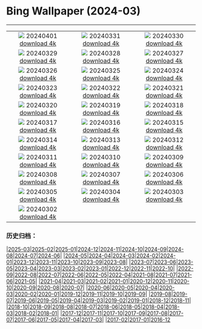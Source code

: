 # Bing Wallpaper (2024-03)
**************
| | | |
| :----: | :----: | :----: |
| ![](https://www.bing.com/th?id=OHR.PalazzoFarnese_EN-IN6555201202_1920x1080.jpg) 20240401 [download 4k](https://www.bing.com/th?id=OHR.PalazzoFarnese_EN-IN6555201202_UHD.jpg) | ![](https://www.bing.com/th?id=OHR.HungarianEggs_EN-IN6319733019_1920x1080.jpg) 20240331 [download 4k](https://www.bing.com/th?id=OHR.HungarianEggs_EN-IN6319733019_UHD.jpg) | ![](https://www.bing.com/th?id=OHR.SleepySloth_EN-IN4281443663_1920x1080.jpg) 20240330 [download 4k](https://www.bing.com/th?id=OHR.SleepySloth_EN-IN4281443663_UHD.jpg) |
| ![](https://www.bing.com/th?id=OHR.SouthStackLight_EN-IN3270278933_1920x1080.jpg) 20240329 [download 4k](https://www.bing.com/th?id=OHR.SouthStackLight_EN-IN3270278933_UHD.jpg) | ![](https://www.bing.com/th?id=OHR.ShanghaiBlossoms_EN-IN2648888544_1920x1080.jpg) 20240328 [download 4k](https://www.bing.com/th?id=OHR.ShanghaiBlossoms_EN-IN2648888544_UHD.jpg) | ![](https://www.bing.com/th?id=OHR.AmerFortJaipur_EN-IN2082526909_1920x1080.jpg) 20240327 [download 4k](https://www.bing.com/th?id=OHR.AmerFortJaipur_EN-IN2082526909_UHD.jpg) |
| ![](https://www.bing.com/th?id=OHR.HangRaiVietnam_EN-IN1740946404_1920x1080.jpg) 20240326 [download 4k](https://www.bing.com/th?id=OHR.HangRaiVietnam_EN-IN1740946404_UHD.jpg) | ![](https://www.bing.com/th?id=OHR.ColorfulHoli_EN-IN1408702608_1920x1080.jpg) 20240325 [download 4k](https://www.bing.com/th?id=OHR.ColorfulHoli_EN-IN1408702608_UHD.jpg) | ![](https://www.bing.com/th?id=OHR.WhiteEyes_EN-IN1161324930_1920x1080.jpg) 20240324 [download 4k](https://www.bing.com/th?id=OHR.WhiteEyes_EN-IN1161324930_UHD.jpg) |
| ![](https://www.bing.com/th?id=OHR.AmazonClouds_EN-IN0715787319_1920x1080.jpg) 20240323 [download 4k](https://www.bing.com/th?id=OHR.AmazonClouds_EN-IN0715787319_UHD.jpg) | ![](https://www.bing.com/th?id=OHR.WaikatoWater_EN-IN0496434558_1920x1080.jpg) 20240322 [download 4k](https://www.bing.com/th?id=OHR.WaikatoWater_EN-IN0496434558_UHD.jpg) | ![](https://www.bing.com/th?id=OHR.BwindiNationalForest_EN-IN2480914473_1920x1080.jpg) 20240321 [download 4k](https://www.bing.com/th?id=OHR.BwindiNationalForest_EN-IN2480914473_UHD.jpg) |
| ![](https://www.bing.com/th?id=OHR.SpringCaveDale_EN-IN2419088160_1920x1080.jpg) 20240320 [download 4k](https://www.bing.com/th?id=OHR.SpringCaveDale_EN-IN2419088160_UHD.jpg) | ![](https://www.bing.com/th?id=OHR.SpringFrog_EN-IN2337818146_1920x1080.jpg) 20240319 [download 4k](https://www.bing.com/th?id=OHR.SpringFrog_EN-IN2337818146_UHD.jpg) | ![](https://www.bing.com/th?id=OHR.ElephantRock_EN-IN2152093542_1920x1080.jpg) 20240318 [download 4k](https://www.bing.com/th?id=OHR.ElephantRock_EN-IN2152093542_UHD.jpg) |
| ![](https://www.bing.com/th?id=OHR.PambanBridge_EN-IN4607247244_1920x1080.jpg) 20240317 [download 4k](https://www.bing.com/th?id=OHR.PambanBridge_EN-IN4607247244_UHD.jpg) | ![](https://www.bing.com/th?id=OHR.BambooPanda_EN-IN2073859171_1920x1080.jpg) 20240316 [download 4k](https://www.bing.com/th?id=OHR.BambooPanda_EN-IN2073859171_UHD.jpg) | ![](https://www.bing.com/th?id=OHR.AnzaBorregoBloom_EN-IN2000050821_1920x1080.jpg) 20240315 [download 4k](https://www.bing.com/th?id=OHR.AnzaBorregoBloom_EN-IN2000050821_UHD.jpg) |
| ![](https://www.bing.com/th?id=OHR.AyutthayaTree_EN-IN1779605533_1920x1080.jpg) 20240314 [download 4k](https://www.bing.com/th?id=OHR.AyutthayaTree_EN-IN1779605533_UHD.jpg) | ![](https://www.bing.com/th?id=OHR.MagadiFlamingos_EN-IN1729964021_1920x1080.jpg) 20240313 [download 4k](https://www.bing.com/th?id=OHR.MagadiFlamingos_EN-IN1729964021_UHD.jpg) | ![](https://www.bing.com/th?id=OHR.BryceSnow_EN-IN1627515596_1920x1080.jpg) 20240312 [download 4k](https://www.bing.com/th?id=OHR.BryceSnow_EN-IN1627515596_UHD.jpg) |
| ![](https://www.bing.com/th?id=OHR.SleepyKoala_EN-IN1567307093_1920x1080.jpg) 20240311 [download 4k](https://www.bing.com/th?id=OHR.SleepyKoala_EN-IN1567307093_UHD.jpg) | ![](https://www.bing.com/th?id=OHR.MorningElephants_EN-IN1473865657_1920x1080.jpg) 20240310 [download 4k](https://www.bing.com/th?id=OHR.MorningElephants_EN-IN1473865657_UHD.jpg) | ![](https://www.bing.com/th?id=OHR.BistiBlue_EN-IN1019261604_1920x1080.jpg) 20240309 [download 4k](https://www.bing.com/th?id=OHR.BistiBlue_EN-IN1019261604_UHD.jpg) |
| ![](https://www.bing.com/th?id=OHR.TateLightUp_EN-IN0743144601_1920x1080.jpg) 20240308 [download 4k](https://www.bing.com/th?id=OHR.TateLightUp_EN-IN0743144601_UHD.jpg) | ![](https://www.bing.com/th?id=OHR.TarragonaSpain_EN-IN2183884361_1920x1080.jpg) 20240307 [download 4k](https://www.bing.com/th?id=OHR.TarragonaSpain_EN-IN2183884361_UHD.jpg) | ![](https://www.bing.com/th?id=OHR.WahclellaFalls_EN-IN2266702818_1920x1080.jpg) 20240306 [download 4k](https://www.bing.com/th?id=OHR.WahclellaFalls_EN-IN2266702818_UHD.jpg) |
| ![](https://www.bing.com/th?id=OHR.BangkokCircle_EN-IN0487845274_1920x1080.jpg) 20240305 [download 4k](https://www.bing.com/th?id=OHR.BangkokCircle_EN-IN0487845274_UHD.jpg) | ![](https://www.bing.com/th?id=OHR.ArenalCostaRica_EN-IN6333017933_1920x1080.jpg) 20240304 [download 4k](https://www.bing.com/th?id=OHR.ArenalCostaRica_EN-IN6333017933_UHD.jpg) | ![](https://www.bing.com/th?id=OHR.KrugerLeopard_EN-IN2497124555_1920x1080.jpg) 20240303 [download 4k](https://www.bing.com/th?id=OHR.KrugerLeopard_EN-IN2497124555_UHD.jpg) |
| ![](https://www.bing.com/th?id=OHR.ModicaItaly_EN-IN0487333046_1920x1080.jpg) 20240302 [download 4k](https://www.bing.com/th?id=OHR.ModicaItaly_EN-IN0487333046_UHD.jpg) |  |  |

### 历史归档：

|[2025-03](2025-03/2025-03.md)|[2025-02](2025-02/2025-02.md)|[2025-01](2025-01/2025-01.md)|[2024-12](2024-12/2024-12.md)|[2024-11](2024-11/2024-11.md)|[2024-10](2024-10/2024-10.md)|[2024-09](2024-09/2024-09.md)|[2024-08](2024-08/2024-08.md)|[2024-07](2024-07/2024-07.md)|[2024-06](2024-06/2024-06.md)|
|[2024-05](2024-05/2024-05.md)|[2024-04](2024-04/2024-04.md)|[2024-03](2024-03/2024-03.md)|[2024-02](2024-02/2024-02.md)|[2024-01](2024-01/2024-01.md)|[2023-12](2023-12/2023-12.md)|[2023-11](2023-11/2023-11.md)|[2023-10](2023-10/2023-10.md)|[2023-09](2023-09/2023-09.md)|[2023-08](2023-08/2023-08.md)|
|[2023-07](2023-07/2023-07.md)|[2023-06](2023-06/2023-06.md)|[2023-05](2023-05/2023-05.md)|[2023-04](2023-04/2023-04.md)|[2023-03](2023-03/2023-03.md)|[2023-02](2023-02/2023-02.md)|[2023-01](2023-01/2023-01.md)|[2022-12](2022-12/2022-12.md)|[2022-11](2022-11/2022-11.md)|[2022-10](2022-10/2022-10.md)|
|[2022-09](2022-09/2022-09.md)|[2022-08](2022-08/2022-08.md)|[2022-07](2022-07/2022-07.md)|[2022-06](2022-06/2022-06.md)|[2022-05](2022-05/2022-05.md)|[2022-04](2022-04/2022-04.md)|[2021-08](2021-08/2021-08.md)|[2021-07](2021-07/2021-07.md)|[2021-06](2021-06/2021-06.md)|[2021-05](2021-05/2021-05.md)|
|[2021-04](2021-04/2021-04.md)|[2021-03](2021-03/2021-03.md)|[2021-02](2021-02/2021-02.md)|[2021-01](2021-01/2021-01.md)|[2020-12](2020-12/2020-12.md)|[2020-11](2020-11/2020-11.md)|[2020-10](2020-10/2020-10.md)|[2020-09](2020-09/2020-09.md)|[2020-08](2020-08/2020-08.md)|[2020-07](2020-07/2020-07.md)|
|[2020-06](2020-06/2020-06.md)|[2020-05](2020-05/2020-05.md)|[2020-04](2020-04/2020-04.md)|[2020-03](2020-03/2020-03.md)|[2020-02](2020-02/2020-02.md)|[2020-01](2020-01/2020-01.md)|[2019-12](2019-12/2019-12.md)|[2019-11](2019-11/2019-11.md)|[2019-10](2019-10/2019-10.md)|[2019-09](2019-09/2019-09.md)|
|[2019-08](2019-08/2019-08.md)|[2019-07](2019-07/2019-07.md)|[2019-06](2019-06/2019-06.md)|[2019-05](2019-05/2019-05.md)|[2019-04](2019-04/2019-04.md)|[2019-03](2019-03/2019-03.md)|[2019-02](2019-02/2019-02.md)|[2019-01](2019-01/2019-01.md)|[2018-12](2018-12/2018-12.md)|[2018-11](2018-11/2018-11.md)|
|[2018-10](2018-10/2018-10.md)|[2018-09](2018-09/2018-09.md)|[2018-08](2018-08/2018-08.md)|[2018-07](2018-07/2018-07.md)|[2018-06](2018-06/2018-06.md)|[2018-05](2018-05/2018-05.md)|[2018-04](2018-04/2018-04.md)|[2018-03](2018-03/2018-03.md)|[2018-02](2018-02/2018-02.md)|[2018-01](2018-01/2018-01.md)|
|[2017-12](2017-12/2017-12.md)|[2017-11](2017-11/2017-11.md)|[2017-10](2017-10/2017-10.md)|[2017-09](2017-09/2017-09.md)|[2017-08](2017-08/2017-08.md)|[2017-07](2017-07/2017-07.md)|[2017-06](2017-06/2017-06.md)|[2017-05](2017-05/2017-05.md)|[2017-04](2017-04/2017-04.md)|[2017-03](2017-03/2017-03.md)|
|[2017-02](2017-02/2017-02.md)|[2017-01](2017-01/2017-01.md)|[2016-12](2016-12/2016-12.md)